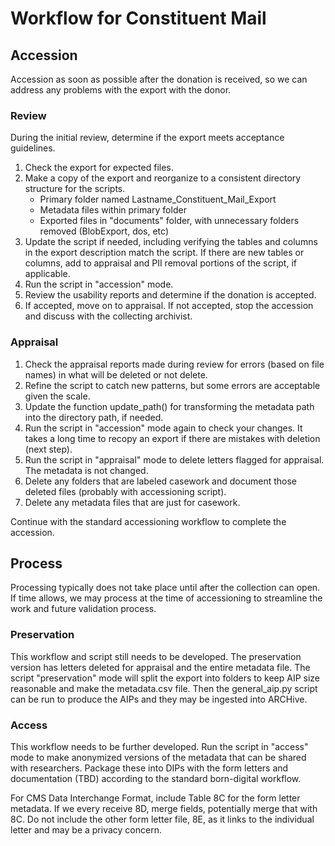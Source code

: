 # Workflow for Constituent Mail

## Accession
Accession as soon as possible after the donation is received,
so we can address any problems with the export with the donor.

### Review
During the initial review, determine if the export meets acceptance guidelines.
1. Check the export for expected files.
2. Make a copy of the export and reorganize to a consistent directory structure for the scripts.
   - Primary folder named Lastname_Constituent_Mail_Export
   - Metadata files within primary folder
   - Exported files in "documents" folder, with unnecessary folders removed (BlobExport, dos, etc)
3. Update the script if needed, including verifying the tables and columns in the export description match the script.
   If there are new tables or columns, add to appraisal and PII removal portions of the script, if applicable.
4. Run the script in "accession" mode.
5. Review the usability reports and determine if the donation is accepted.
6. If accepted, move on to appraisal. If not accepted, stop the accession and discuss with the collecting archivist.

### Appraisal
1. Check the appraisal reports made during review for errors (based on file names) in what will be deleted or not delete.
2. Refine the script to catch new patterns, but some errors are acceptable given the scale.
3. Update the function update_path() for transforming the metadata path into the directory path, if needed.
4. Run the script in "accession" mode again to check your changes. It takes a long time to recopy an export if there are mistakes with deletion (next step).
5. Run the script in "appraisal" mode to delete letters flagged for appraisal. The metadata is not changed.
6. Delete any folders that are labeled casework and document those deleted files (probably with accessioning script).
7. Delete any metadata files that are just for casework.

Continue with the standard accessioning workflow to complete the accession.

## Process
Processing typically does not take place until after the collection can open.
If time allows, we may process at the time of accessioning to streamline the work and future validation process.

### Preservation
This workflow and script still needs to be developed.
The preservation version has letters deleted for appraisal and the entire metadata file.
The script "preservation" mode will split the export into folders to keep AIP size reasonable
and make the metadata.csv file.
Then the general_aip.py script can be run to produce the AIPs and they may be ingested into ARCHive.

### Access
This workflow needs to be further developed.
Run the script in "access" mode to make anonymized versions of the metadata that can be shared with researchers.
Package these into DIPs with the form letters and documentation (TBD) according to the standard born-digital workflow.

For CMS Data Interchange Format, include Table 8C for the form letter metadata.
If we every receive 8D, merge fields, potentially merge that with 8C.
Do not include the other form letter file, 8E, as it links to the individual letter and may be a privacy concern.
